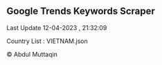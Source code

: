 

## Google Trends Keywords Scraper 
 
Last Update 12-04-2023 , 21:32:09

Country List :
VIETNAM.json



© Abdul Muttaqin 
